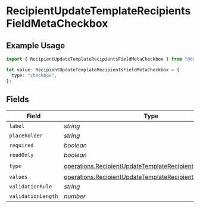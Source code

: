 # RecipientUpdateTemplateRecipientsFieldMetaCheckbox

## Example Usage

```typescript
import { RecipientUpdateTemplateRecipientsFieldMetaCheckbox } from "@documenso/sdk-typescript/models/operations";

let value: RecipientUpdateTemplateRecipientsFieldMetaCheckbox = {
  type: "checkbox",
};
```

## Fields

| Field                                                                                                                                | Type                                                                                                                                 | Required                                                                                                                             | Description                                                                                                                          |
| ------------------------------------------------------------------------------------------------------------------------------------ | ------------------------------------------------------------------------------------------------------------------------------------ | ------------------------------------------------------------------------------------------------------------------------------------ | ------------------------------------------------------------------------------------------------------------------------------------ |
| `label`                                                                                                                              | *string*                                                                                                                             | :heavy_minus_sign:                                                                                                                   | N/A                                                                                                                                  |
| `placeholder`                                                                                                                        | *string*                                                                                                                             | :heavy_minus_sign:                                                                                                                   | N/A                                                                                                                                  |
| `required`                                                                                                                           | *boolean*                                                                                                                            | :heavy_minus_sign:                                                                                                                   | N/A                                                                                                                                  |
| `readOnly`                                                                                                                           | *boolean*                                                                                                                            | :heavy_minus_sign:                                                                                                                   | N/A                                                                                                                                  |
| `type`                                                                                                                               | [operations.RecipientUpdateTemplateRecipientsTypeCheckbox](../../models/operations/recipientupdatetemplaterecipientstypecheckbox.md) | :heavy_check_mark:                                                                                                                   | N/A                                                                                                                                  |
| `values`                                                                                                                             | [operations.RecipientUpdateTemplateRecipientsValue2](../../models/operations/recipientupdatetemplaterecipientsvalue2.md)[]           | :heavy_minus_sign:                                                                                                                   | N/A                                                                                                                                  |
| `validationRule`                                                                                                                     | *string*                                                                                                                             | :heavy_minus_sign:                                                                                                                   | N/A                                                                                                                                  |
| `validationLength`                                                                                                                   | *number*                                                                                                                             | :heavy_minus_sign:                                                                                                                   | N/A                                                                                                                                  |